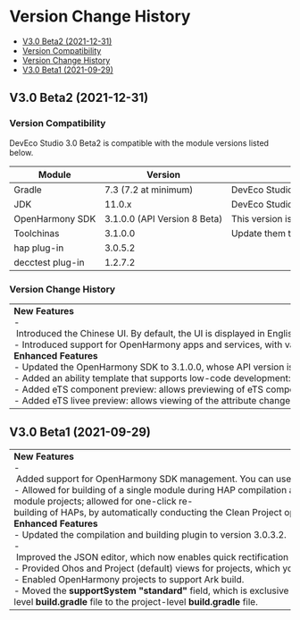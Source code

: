 # Version Change History

- [V3.0 Beta2 (2021-12-31)](#V30-Beta2-2021-12-31)
 - [Version Compatibility](#Version-Compatibility)
 - [Version Change History](#Version-Change-History)
- [V3.0 Beta1 (2021-09-29)](#V30-Beta1-2021-09-29)

## V3.0 Beta2 (2021-12-31)


### Version Compatibility

DevEco Studio 3.0 Beta2 is compatible with the module versions listed below.

| Module | Version | Description | 
| -------- | -------- | -------- |
| Gradle | 7.3&nbsp;(7.2&nbsp;at&nbsp;minimum) | DevEco&nbsp;Studio&nbsp;has&nbsp;Gradle&nbsp;7.3&nbsp;preinstalled.&nbsp;No&nbsp;separate&nbsp;installation&nbsp;is&nbsp;required. | 
| JDK | 11.0.x | DevEco&nbsp;Studio&nbsp;has&nbsp;JDK&nbsp;11&nbsp;preinstalled.&nbsp;No&nbsp;separate&nbsp;installation&nbsp;is&nbsp;required. | 
| OpenHarmony&nbsp;SDK | 3.1.0.0&nbsp;(API&nbsp;Version&nbsp;8&nbsp;Beta) | This&nbsp;version&nbsp;is&nbsp;compatible&nbsp;with&nbsp;SDKs&nbsp;of&nbsp;earlier&nbsp;versions. | 
| Toolchinas | 3.1.0.0 | Update&nbsp;them&nbsp;to&nbsp;the&nbsp;latest&nbsp;version. | 
| hap&nbsp;plug-in | 3.0.5.2 | 
| decctest&nbsp;plug-in | 1.2.7.2 | 


### Version Change History

| |
| -------- |
| **New&nbsp;Features**<br/>-&nbsp;Introduced&nbsp;the&nbsp;Chinese&nbsp;UI.&nbsp;By&nbsp;default,&nbsp;the&nbsp;UI&nbsp;is&nbsp;displayed&nbsp;in&nbsp;English.&nbsp;To&nbsp;enable&nbsp;the&nbsp;Chinese&nbsp;UI,&nbsp;go&nbsp;to&nbsp;**Settings**,&nbsp;choose&nbsp;**Plugins**&nbsp;&gt;&nbsp;**installed**,&nbsp;and&nbsp;select&nbsp;**Chinese&nbsp;(Simplified)**.&nbsp;Then,&nbsp;restart&nbsp;DevEco&nbsp;Studio&nbsp;for&nbsp;the&nbsp;settings&nbsp;to&nbsp;take&nbsp;effect.<br/>-&nbsp;Introduced&nbsp;support&nbsp;for&nbsp;OpenHarmony&nbsp;apps&nbsp;and&nbsp;services,&nbsp;with&nbsp;various&nbsp;debugging&nbsp;features,&nbsp;from&nbsp;breakpoint&nbsp;management&nbsp;and&nbsp;variable&nbsp;observation&nbsp;to&nbsp;stepping.<br/>**Enhanced&nbsp;Features**<br/>-&nbsp;Updated&nbsp;the&nbsp;OpenHarmony&nbsp;SDK&nbsp;to&nbsp;3.1.0.0,&nbsp;whose&nbsp;API&nbsp;version&nbsp;is&nbsp;API&nbsp;8&nbsp;Beta&nbsp;and&nbsp;corresponding&nbsp;compilation&nbsp;and&nbsp;building&nbsp;plugin&nbsp;is&nbsp;3.0.5.2.<br/>-&nbsp;Added&nbsp;an&nbsp;ability&nbsp;template&nbsp;that&nbsp;supports&nbsp;low-code&nbsp;development:&nbsp;**[Standard]Empty&nbsp;Ability**.<br/>-&nbsp;Added&nbsp;eTS&nbsp;component&nbsp;preview:&nbsp;allows&nbsp;previewing&nbsp;of&nbsp;eTS&nbsp;components;&nbsp;requires&nbsp;compileSdkVersion&nbsp;8&nbsp;or&nbsp;later.<br/>-&nbsp;Added&nbsp;eTS&nbsp;livee&nbsp;preview:&nbsp;allows&nbsp;viewing&nbsp;of&nbsp;the&nbsp;attribute&nbsp;changes&nbsp;in&nbsp;real&nbsp;time&nbsp;as&nbsp;you&nbsp;make&nbsp;them;&nbsp;requires&nbsp;compileSdkVersion&nbsp;8&nbsp;or&nbsp;later. | 


## V3.0 Beta1 (2021-09-29)

| |
| -------- |
| **New&nbsp;Features**<br/>-&nbsp;Added&nbsp;support&nbsp;for&nbsp;OpenHarmony&nbsp;SDK&nbsp;management.&nbsp;You&nbsp;can&nbsp;use&nbsp;SDK&nbsp;Manager&nbsp;to&nbsp;download&nbsp;and&nbsp;manage&nbsp;OpenHarmony&nbsp;SDKs.<br/>-&nbsp;Allowed&nbsp;for&nbsp;building&nbsp;of&nbsp;a&nbsp;single&nbsp;module&nbsp;during&nbsp;HAP&nbsp;compilation&nbsp;and&nbsp;building&nbsp;to&nbsp;accelerate&nbsp;building&nbsp;for&nbsp;multi-module&nbsp;projects;&nbsp;allowed&nbsp;for&nbsp;one-click&nbsp;re-building&nbsp;of&nbsp;HAPs,&nbsp;by&nbsp;automatically&nbsp;conducting&nbsp;the&nbsp;Clean&nbsp;Project&nbsp;operation&nbsp;before&nbsp;a&nbsp;HAP&nbsp;build.<br/>**Enhanced&nbsp;Features**<br/>-&nbsp;Updated&nbsp;the&nbsp;compilation&nbsp;and&nbsp;building&nbsp;plugin&nbsp;to&nbsp;version&nbsp;3.0.3.2.<br/>-&nbsp;Improved&nbsp;the&nbsp;JSON&nbsp;editor,&nbsp;which&nbsp;now&nbsp;enables&nbsp;quick&nbsp;rectification&nbsp;of&nbsp;resource&nbsp;index&nbsp;errors&nbsp;and&nbsp;instant&nbsp;access&nbsp;to&nbsp;resource&nbsp;values.<br/>-&nbsp;Provided&nbsp;Ohos&nbsp;and&nbsp;Project&nbsp;(default)&nbsp;views&nbsp;for&nbsp;projects,&nbsp;which&nbsp;you&nbsp;can&nbsp;switch&nbsp;between&nbsp;easily.<br/>-&nbsp;Enabled&nbsp;OpenHarmony&nbsp;projects&nbsp;to&nbsp;support&nbsp;Ark&nbsp;build.<br/>-&nbsp;Moved&nbsp;the&nbsp;**supportSystem&nbsp;"standard"**&nbsp;field,&nbsp;which&nbsp;is&nbsp;exclusive&nbsp;to&nbsp;OpenHarmony&nbsp;projects,&nbsp;from&nbsp;the&nbsp;module-level&nbsp;**build.gradle**&nbsp;file&nbsp;to&nbsp;the&nbsp;project-level&nbsp;**build.gradle**&nbsp;file. | 
